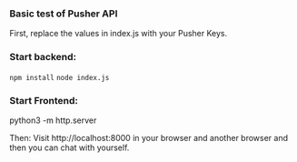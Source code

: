 ### Basic test of Pusher API

First, replace the values in index.js with your Pusher Keys.

### Start backend:

`npm install`
`node index.js`

### Start Frontend:

python3 -m http.server

Then: Visit http://localhost:8000 in your browser and another browser and then you can chat with yourself.

